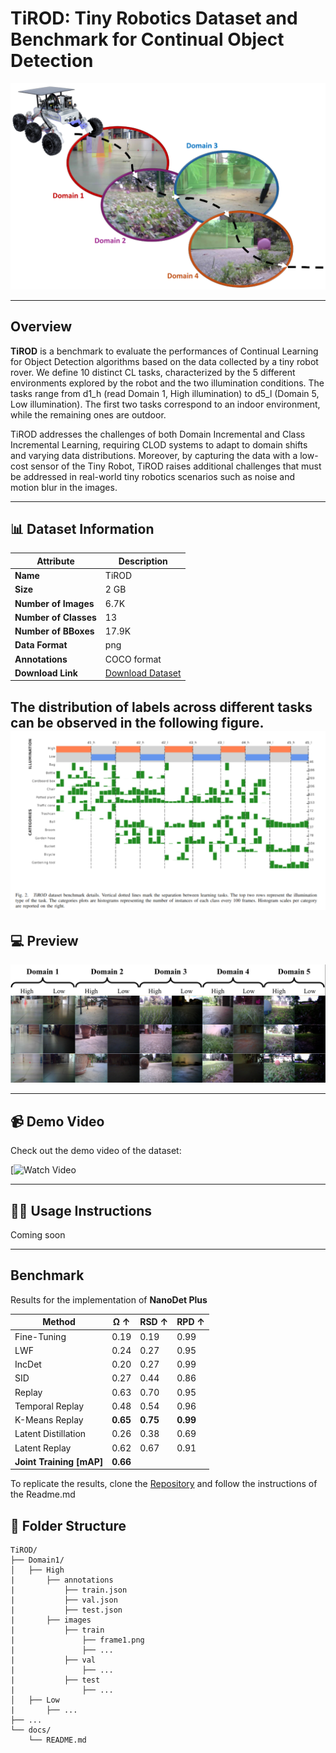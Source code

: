 # TiROD: Tiny Robotics Dataset and Benchmark for Continual Object Detection

![Dataset Logo](images/TiROD.png)

---

## Overview

**TiROD** is a benchmark to evaluate the performances of Continual Learning for Object Detection algorithms based on the data collected by a tiny robot rover.
We define 10 distinct CL tasks, characterized by the 5 different environments explored by the robot and the two illumination conditions. The tasks range from d1_h (read Domain 1, High illumination) to d5_l (Domain 5, Low illumination). The first two tasks correspond to an indoor environment, while the remaining ones are outdoor.

TiROD addresses the challenges of both Domain Incremental and Class Incremental Learning, requiring CLOD systems to adapt to domain shifts and varying data distributions.
Moreover, by capturing the data with a low-cost sensor of the Tiny Robot, TiROD raises additional challenges that must be addressed in real-world tiny robotics scenarios such as noise and motion blur in the images.

---

## 📊 Dataset Information

| Attribute        | Description                                              |
|------------------|----------------------------------------------------------|
| **Name**         | TiROD                                                    |
| **Size**         | 2 GB                                                     |
| **Number of Images** | 6.7K                                                 |
| **Number of Classes** | 13                                                  |
| **Number of BBoxes** | 17.9K                                                |
| **Data Format**  | png                                                      |
| **Annotations**  | COCO format                                              |
| **Download Link**| [Download Dataset](coming_soon)                          |

The distribution of labels across different tasks can be observed in the following figure.
![Datastats](images/dataset.png)
---

## 💻 Preview
![Examples](images/TiROD_images.png)

---

## 📹 Demo Video

Check out the demo video of the dataset:

[![Watch Video](coming-soon)

---

## 🧑‍💻 Usage Instructions
Coming soon

---

## Benchmark
Results for the implementation of **NanoDet Plus**

| Method               | Ω ↑  | RSD ↑ | RPD ↑ |
|----------------------|------|-------|-------|
| Fine-Tuning           | 0.19 | 0.19  | 0.99  |
| LWF                  | 0.24 | 0.27  | 0.95  |
| IncDet               | 0.20 | 0.27  | 0.99  |
| SID                  | 0.27 | 0.44  | 0.86  |
| Replay               | 0.63 | 0.70  | 0.95  |
| Temporal Replay      | 0.48 | 0.54  | 0.96  |
| K-Means Replay       | **0.65** | **0.75** | **0.99** |
| Latent Distillation  | 0.26 | 0.38  | 0.69  |
| Latent Replay        | 0.62 | 0.67  | 0.91  |
| **Joint Training [mAP]** | **0.66** |       |       |

To replicate the results, clone the [Repository](coming_soon)  and follow the instructions of the Readme.md 

## 📂 Folder Structure

```plaintext
TiROD/
├── Domain1/
│   ├── High
|       ├── annotations
|           ├── train.json
|           ├── val.json
|           ├── test.json
|       ├── images
|           ├── train
|               ├── frame1.png
|               ├── ...
|           ├── val
|               ├── ...
|           ├── test
|               ├── ...
│   ├── Low
|       ├── ...
├── ...
└── docs/
    └── README.md
